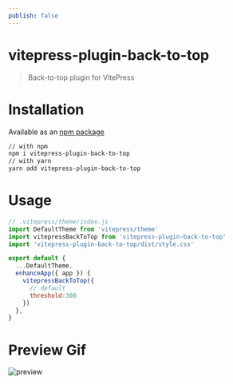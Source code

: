 ```yaml
---
publish: false
---
```


# vitepress-plugin-back-to-top

> Back-to-top plugin for VitePress

# Installation

Available as an [npm package](https://www.npmjs.com/package/vitepress-plugin-back-to-top)

```bash
// with npm
npm i vitepress-plugin-back-to-top
// with yarn
yarn add vitepress-plugin-back-to-top
```

# Usage

```js
// .vitepress/theme/index.js
import DefaultTheme from 'vitepress/theme'
import vitepressBackToTop from 'vitepress-plugin-back-to-top'
import 'vitepress-plugin-back-to-top/dist/style.css'

export default {
  ...DefaultTheme,
  enhanceApp({ app }) {
    vitepressBackToTop({
      // default
      threshold:300
    })
  },
}


```

# Preview Gif

![preview](https://github.com/wehuss/vitepress-plugin-back-to-top/raw/master/vitepress-plugin-back-to-top-preview.gif)
